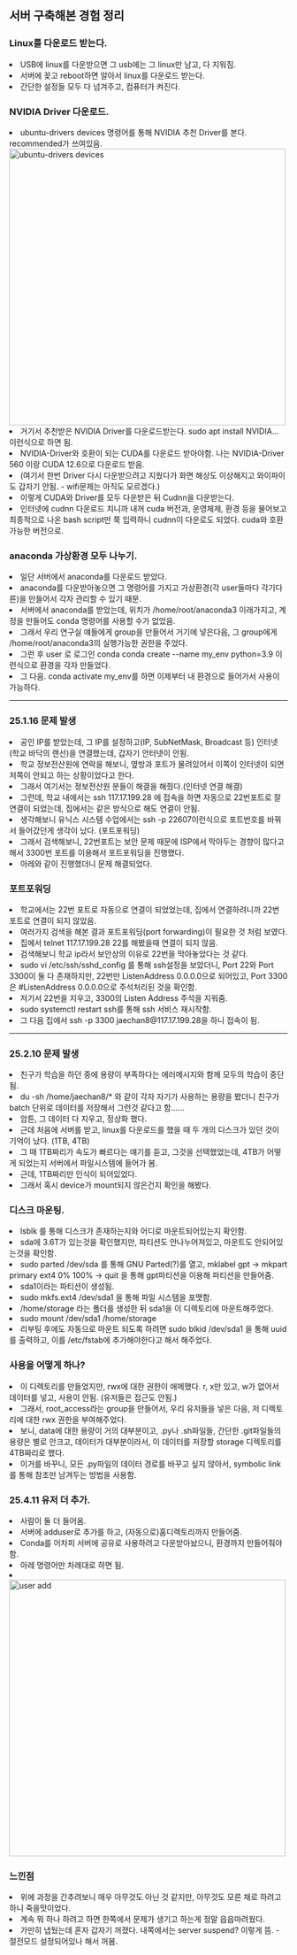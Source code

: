 ## 서버 구축해본 경험 정리
### Linux를 다운로드 받는다.
<li> USB에 linux를 다운받으면 그 usb에는 그 linux만 남고, 다 지워짐. </li>
<li> 서버에 꽂고 reboot하면 알아서 linux를 다운로드 받는다. </li>
<li> 간단한 설정들 모두 다 넘겨주고, 컴퓨터가 켜진다. </li>

### NVIDIA Driver 다운로드.
<li> ubuntu-drivers devices 명령어를 통해 NVIDIA 추천 Driver를 본다. recommended가 쓰여있음. </li>
<img src="https://github.com/wjdwocks/ML-DNN/raw/main/markdown/25년/25.1.22/ubuntu-drivers devices.png" alt="ubuntu-drivers devices" width="500">
<li> 거기서 추천받은 NVIDIA Driver를 다운로드받는다. sudo apt install NVIDIA... 이런식으로 하면 됨. </li>
<li> NVIDIA-Driver와 호환이 되는 CUDA를 다운로드 받아야함. 나는 NVIDIA-Driver 560 이랑 CUDA 12.6으로 다운로드 받음. </li>
<li> (여기서 한번 Driver 다시 다운받으려고 지웠다가 화면 해상도 이상해지고 와이파이도 갑자기 안됨. - wifi문제는 아직도 모르겠다.) </li>
<li> 이렇게 CUDA와 Driver를 모두 다운받은 뒤 Cudnn을 다운받는다. </li>
<li> 인터넷에 cudnn 다운로드 치니까 내꺼 cuda 버전과, 운영체제, 환경 등을 물어보고 최종적으로 나온 bash script만 쭉 입력하니 cudnn이 다운로도 되었다. cuda와 호환 가능한 버전으로. </li>

### anaconda 가상환경 모두 나누기.
<li> 일단 서버에서 anaconda를 다운로드 받았다. </li>
<li> anaconda를 다운받아놓으면 그 명령어를 가지고 가상환경(각 user들마다 각기다른)을 만들어서 각자 관리할 수 있기 때문. </li>
<li> 서버에서 anaconda를 받았는데, 위치가 /home/root/anaconda3 이래가지고, 계정을 만들어도 conda 명령어를 사용할 수가 없었음. </li>
<li> 그래서 우리 연구실 얘들에게 group을 만들어서 거기에 넣은다음, 그 group에게 /home/root/anaconda3의 실행가능한 권한을 주었다. </li>
<li> 그런 후 user 로 로그인 conda conda create --name my_env python=3.9 이런식으로 환경을 각자 만들었다. </li>
<li> 그 다음. conda activate my_env를 하면 이제부터 내 환경으로 들어가서 사용이 가능하다. </li>

---
### 25.1.16 문제 발생
<li> 공인 IP를 받았는데, 그 IP를 설정하고(IP, SubNetMask, Broadcast 등) 인터넷(학교 바닥의 랜선)을 연결했는데, 갑자기 안터넷이 안됨. </li>
<li> 학교 정보전산원에 연락을 해보니, 옆방과 포트가 물려있어서 이쪽이 인터넷이 되면 저쪽이 안되고 하는 상황이었다고 한다. </li>
<li> 그래서 여기서는 정보전산원 분들이 해결을 해줬다.(인터넷 연결 해결) </li>
<li> 그런데, 학교 내에서는 ssh 117.17.199.28 에 접속을 하면 자동으로 22번포트로 잘 연결이 되었는데, 집에서는 같은 방식으로 해도 연결이 안됨. </li>
<li> 생각해보니 유닉스 시스템 수업에서는 ssh -p 22607이런식으로 포트번호를 바꿔서 들어갔던게 생각이 났다. (포트포워딩) </li>
<li> 그래서 검색해보니, 22번포트는 보안 문제 때문에 ISP에서 막아두는 경향이 많다고 해서 3300번 포트를 이용해서 포트포워딩을 진행했다. </li>
<li> 아레와 같이 진행했더니 문제 해결되었다. </li>

### 포트포워딩
<li> 학교에서는 22번 포트로 자동으로 연결이 되었었는데, 집에서 연결하려니까 22번 포트로 연결이 되지 않았음. </li>
<li> 여러가지 검색을 해본 결과 포트포워딩(port forwarding)이 필요한 것 처럼 보였다. </li>
<li> 집에서 telnet 117.17.199.28 22를 해봤을때 연결이 되지 않음. </li>
<li> 검색해보니 학교 ip라서 보안상의 이유로 22번을 막아놓았다는 것 같다. </li>
<li> sudo vi /etc/ssh/sshd_config 를 통해 ssh설정을 보았더니, Port 22와 Port 3300이 둘 다 존재하지만, 22번만 ListenAddress 0.0.0.0으로 되어있고, Port 3300은 #ListenAddress 0.0.0.0으로 주석처리된 것을 확인함. </li>
<li> 저기서 22번을 지우고, 3300의 Listen Address 주석을 지워줌. </li>
<li> sudo systemctl restart ssh를 통해 ssh 서비스 재시작함. </li>
<li> 그 다음 집에서 ssh -p 3300 jaechan8@117.17.199.28을 하니 접속이 됨. </li>

---
### 25.2.10 문제 발생
<li> 친구가 학습을 하던 중에 용량이 부족하다는 에러메시지와 함께 모두의 학습이 중단됨. </li>
<li> du -sh /home/jaechan8/* 와 같이 각자 자기가 사용하는 용량을 봤더니 친구가 batch 단위로 데이터를 저장해서 그런것 같다고 함...... </li>
<li> 암튼, 그 데이터 다 지우고, 정상화 했다. </li>
<li> 근데 처음에 서버를 받고, linux를 다운로드를 했을 때 두 개의 디스크가 있던 것이 기억이 났다. (1TB, 4TB) </li>
<li> 그 때 1TB짜리가 속도가 빠르다는 얘기를 듣고, 그것을 선택했었는데, 4TB가 어떻게 되었는지 서버에서 파일시스템에 들어가 봄. </li>
<li> 근데, 1TB짜리만 인식이 되어있었다. </li>
<li> 그래서 혹시 device가 mount되지 않은건지 확인을 해봤다. </li>


### 디스크 마운팅.
<li> lsblk 를 통해 디스크가 존재하는지와 어디로 마운트되어있는지 확인함. </li>
<li> sda에 3.6T가 있는것을 확인했지만, 파티션도 안나누어져있고, 마운트도 안되어있는것을 확인함. </li>
<li> sudo parted /dev/sda 를 통해 GNU Parted(?)를 열고, mklabel gpt -> mkpart primary ext4 0% 100% -> quit 을 통해 gpt파티션을 이용해 파티션을 만들어줌. </li>
<li> sda1이라는 파티션이 생성됨. </li>
<li> sudo mkfs.ext4 /dev/sda1 을 통해 파일 시스템을 포맷함. </li>
<li> /home/storage 라는 폴더를 생성한 뒤 sda1을 이 디렉토리에 마운트해주었다. </li>
<li> sudo mount /dev/sda1 /home/storage </li>
<li> 리부팅 후에도 자동으로 마운트 되도록 하려면 sudo blkid /dev/sda1 을 통해 uuid를 출력하고, 이를 /etc/fstab에 추가해야한다고 해서 해주었다. </li>

### 사용을 어떻게 하나?
<li> 이 디렉토리를 만들었지만, rwx에 대한 권한이 애메했다. r, x만 있고, w가 없어서 데이터를 넣고, 사용이 안됨. (유저들은 접근도 안됨.) </li>
<li> 그래서, root_access라는 group을 만들어서, 우리 유저들을 넣은 다음, 저 디렉토리에 대한 rwx 권한을 부여해주었다. </li>
<li> 보니, data에 대한 용량이 거의 대부분이고, .py나 .sh파일들, 간단한 .git파일들의 용량은 별로 안크고, 데이터가 대부분이라서, 이 데이터를 저장할 storage 디렉토리를 4TB짜리로 했다. </li>
<li> 이거를 바꾸니, 모든 .py파일의 데이터 경로를 바꾸고 싶지 않아서, symbolic link를 통해 참조만 남겨두는 방법을 사용함. </li>

### 25.4.11 유저 더 추가.
<li> 사람이 둘 더 들어옴. </li>
<li> 서버에 adduser로 추가를 하고, (자동으로)홈디렉토리까지 만들어줌. </li>
<li> Conda를 어차피 서버에 공유로 사용하려고 다운받아놨으니, 환경까지 만들어줘야함. </li>
<li> 아레 명령어만 차례대로 하면 됨. <li>
<img src="https://github.com/wjdwocks/ML-DNN/raw/main/markdown/25년/Study/server.png" alt="user add" width="500">


### 느낀점
<li> 위에 과정을 간추려보니 매우 아무것도 아닌 것 같지만, 아무것도 모른 채로 하려고 하니 죽을맛이었다. </li>
<li> 계속 뭐 하나 하려고 하면 한쪽에서 문제가 생기고 하는게 정말 읍읍마려웠다. </li>
<li> 가만히 냅뒀는데 혼자 갑자기 꺼졌다. 내쪽에서는 server suspend? 이렇게 뜸. - 절전모드 설정되어있나 해서 꺼봄. </li>

